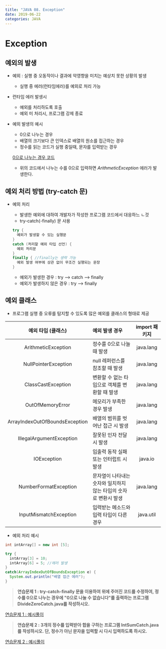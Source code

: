 ```yaml
---
title: "JAVA 08. Exception"
date: 2019-06-22
categories: JAVA
---
```


# Exception

## 예외의 발생
* 예외 : 실행 중 오동작이나 결과에 악영향을 미치는 예상치 못한 상황의 발생
  * 실행 중 에러(런타임에러)를 예외로 처리 가능
* 런타임 에러 발생시
  * 예외를 처리하도록 호출
  * 예외 미 처리시, 프로그램 강제 종료
* 예외 발생의 예시
  * 0으로 나누는 경우
  * 배열의 크기보다 큰 인덱스로 배열의 원소를 접근하는 경우
  * 정수를 읽는 코드가 실행 중일때, 문자를 입력받는 경우
  
  [0으로 나누는 경우 코드](https://github.com/DetegiCE/JavaStudy/blob/master/chapter3/DivideByZero.java)
  
  * 위의 코드에서 나누는 수를 0으로 입력하면 *ArithmeticException* 에러가 발생한다.
  
  
## 예외 처리 방법 (try-catch 문)

* 예외 처리
  * 발생한 예외에 대하여 개발자가 작성한 프로그램 코드에서 대응하느 ㄴ것
  * try-catch(-finally) 문 사용
  
  ~~~java
  try {
    예외가 발생할 수 있는 실행문
  }
  catch (처리할 예외 타입 선언) {
    예외 처리문
  }
  finally { //finally는 생략 가능
    예외 발생 여부에 상관 없이 무조건 실행되는 문장
  }
  ~~~
  
  * 예외가 발생한 경우 : try --> catch --> finally
  * 예외가 발생하지 않은 경우 : try --> finally
  
## 예외 클래스
* 프로그램 실행 중 오류를 탐지할 수 있도록 많은 예외를 클래스의 형태로 제공

| 예외 타입 (클래스) | 예외 발생 경우 | import 패키지 |
|:---:|:---|:---:|
| ArithmeticException | 정수를 0으로 나눌 때 발생 | java.lang |
| NullPointerException | null 레퍼런스를 참조할 때 발생 | java.lang |
| ClassCastException | 변환할 수 없는 타입으로 객체를 변환할 때 발생 | java.lang |
| OutOfMemoryError | 메모리가 부족한 경우 발생 | java.lang |
| ArrayIndexOutOfBoundsException | 배열의 범위를 벗어난 접근 시 발생 | java.lang |
| IllegalArgumentException | 잘못된 인자 전달 시 발생 | java.lang |
| IOException | 입출력 동작 실패 또는 인터럽트 시 발생 | java.io |
| NumberFormatException | 문자열이 나타내는 숫자와 일치하지 않는 타입의 숫자로 변환시 발생 | java.lang |
| InputMismatchException | 입력받는 메소드와 입력 타입이 다른 경우 | java.util |

* 예외 처리 예시

~~~java
int intArray[] = new int [5];

try {
  intArray[3] = 10;
  intArray[6] = 5; //에러 발생
}
catch(ArrayIndexOutOfBoundsException e) {
  System.out.println("배열 접근 에러");
}
~~~


> **연습문제 1 : try-catch-finally 문을 이용하여 위에 주어진 코드를 수정하여, 정수를 0으로 나누는 경우에 "0으로 나눌 수 없습니다"를 출력하는 프로그램 DivideZeroCatch.java를 작성하시오.**

[연습문제 1 : 예시풀이](https://github.com/DetegiCE/JavaStudy/blob/master/chapter3/DivideZeroCatch.java)


> **연습문제 2 : 3개의 정수를 입력받아 합을 구하는 프로그램 IntSumCatch.java를 작성하시오. 단, 정수가 아닌 문자을 입력할 시 다시 입력하도록 하시오.** 

[연습문제 2 : 예시풀이](https://github.com/DetegiCE/JavaStudy/blob/master/chapter3/IntSumCatch.java)
